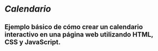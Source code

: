 # _Calendario_

## Ejemplo básico de cómo crear un calendario interactivo en una página web utilizando HTML, CSS y JavaScript.
